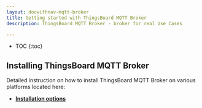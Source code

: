 ```yaml
---
layout: docwithnav-mqtt-broker
title: Getting started with ThingsBoard MQTT Broker
description: ThingsBoard MQTT Broker - broker for real Use Cases

---
```


* TOC
  {:toc}

## Installing ThingsBoard MQTT Broker

Detailed instruction on how to install ThingsBoard MQTT Broker on various platforms located here:
* [**Installation options**](/docs/mqtt-broker/install/installation-options) 

